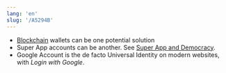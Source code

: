 ```yaml
---
lang: 'en'
slug: '/A5294B'
---
```


- [Blockchain](./../.././docs/pages/Blockchain.md) wallets can be one potential solution
- Super App accounts can be another. See [Super App and Democracy](./../.././docs/pages/Super%20App%20and%20Democracy.md).
- Google Account is the de facto Universal Identity on modern websites, with _Login with Google_.

<head>
  <html lang="en-US"/>
</head>
